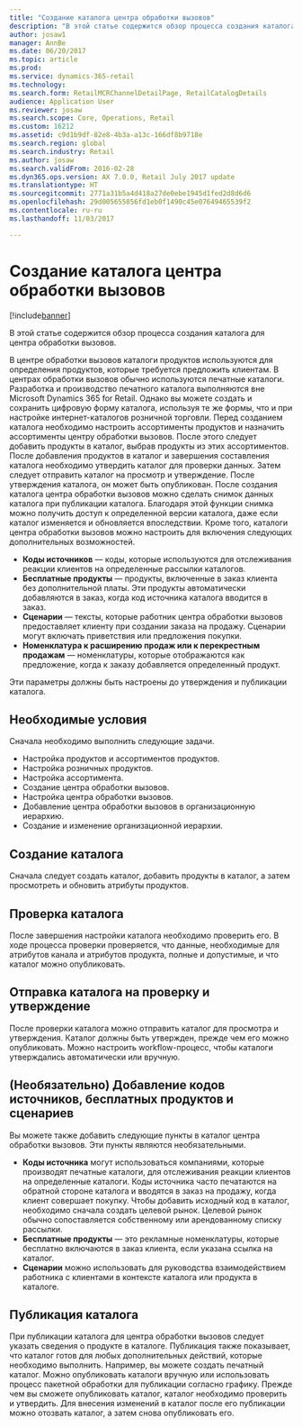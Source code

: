 ```yaml
---
title: "Создание каталога центра обработки вызовов"
description: "В этой статье содержится обзор процесса создания каталога для центра обработки вызовов."
author: josaw1
manager: AnnBe
ms.date: 06/20/2017
ms.topic: article
ms.prod: 
ms.service: dynamics-365-retail
ms.technology: 
ms.search.form: RetailMCRChannelDetailPage, RetailCatalogDetails
audience: Application User
ms.reviewer: josaw
ms.search.scope: Core, Operations, Retail
ms.custom: 16212
ms.assetid: c9d1b9df-82e8-4b3a-a13c-166df8b9718e
ms.search.region: global
ms.search.industry: Retail
ms.author: josaw
ms.search.validFrom: 2016-02-28
ms.dyn365.ops.version: AX 7.0.0, Retail July 2017 update
ms.translationtype: HT
ms.sourcegitcommit: 2771a31b5a4d418a27de0ebe1945d1fed2d8d6d6
ms.openlocfilehash: 29d005655856fd1eb0f1490c45e07649465539f2
ms.contentlocale: ru-ru
ms.lasthandoff: 11/03/2017

---
```


# <a name="create-a-call-center-catalog"></a>Создание каталога центра обработки вызовов

[!include[banner](includes/banner.md)]


В этой статье содержится обзор процесса создания каталога для центра обработки вызовов. 

В центре обработки вызовов каталоги продуктов используются для определения продуктов, которые требуется предложить клиентам. В центрах обработки вызовов обычно используются печатные каталоги. Разработка и производство печатного каталога выполняются вне Microsoft Dynamics 365 for Retail. Однако вы можете создать и сохранить цифровую форму каталога, используя те же формы, что и при настройке интернет-каталогов розничной торговли. Перед созданием каталога необходимо настроить ассортименты продуктов и назначить ассортименты центру обработки вызовов. После этого следует добавить продукты в каталог, выбрав продукты из этих ассортиментов. После добавления продуктов в каталог и завершения составления каталога необходимо утвердить каталог для проверки данных. Затем следует отправить каталог на просмотр и утверждение. После утверждения каталога, он может быть опубликован. После создания каталога центра обработки вызовов можно сделать снимок данных каталога при публикации каталога. Благодаря этой функции снимка можно получить доступ к определенной версии каталога, даже если каталог изменяется и обновляется впоследствии. Кроме того, каталоги центра обработки вызовов можно настроить для включения следующих дополнительных возможностей.

-   **Коды источников** — коды, которые используются для отслеживания реакции клиентов на определенные рассылки каталогов.
-   **Бесплатные продукты** — продукты, включенные в заказ клиента без дополнительной платы. Эти продукты автоматически добавляются в заказ, когда код источника каталога вводится в заказ.
-   **Сценарии** — тексты, которые работник центра обработки вызовов предоставляет клиенту при создании заказа на продажу. Сценарии могут включать приветствия или предложения покупки.
-   **Номенклатура к расширению продаж или к перекрестным продажам** — номенклатуры, которые отображаются как предложение, когда к заказу добавляется определенный продукт.

Эти параметры должны быть настроены до утверждения и публикации каталога.

## <a name="prerequisites"></a>Необходимые условия
Сначала необходимо выполнить следующие задачи.

-   Настройка продуктов и ассортиментов продуктов.
-   Настройка розничных продуктов.
-   Настройка ассортимента.
-   Создание центра обработки вызовов.
-   Настройка центра обработки вызовов.
-   Добавление центра обработки вызовов в организационную иерархию.
-   Создание и изменение организационной иерархии.

## <a name="create-a-catalog"></a>Создание каталога
Сначала следует создать каталог, добавить продукты в каталог, а затем просмотреть и обновить атрибуты продуктов.

## <a name="validate-the-catalog"></a>Проверка каталога
После завершения настройки каталога необходимо проверить его. В ходе процесса проверки проверяется, что данные, необходимые для атрибутов канала и атрибутов продукта, полные и допустимые, и что каталог можно опубликовать.

## <a name="submit-the-catalog-for-review-and-approval"></a>Отправка каталога на проверку и утверждение
После проверки каталога можно отправить каталог для просмотра и утверждения. Каталог должны быть утвержден, прежде чем его можно опубликовать. Можно настроить workflow-процесс, чтобы каталоги утверждались автоматически или вручную.

## <a name="optional-add-source-codes-free-products-and-scripts"></a>(Необязательно) Добавление кодов источников, бесплатных продуктов и сценариев
Вы можете также добавить следующие пункты в каталог центра обработки вызовов. Эти пункты являются необязательными.

-   **Коды источника** могут использоваться компаниями, которые производят печатные каталоги, для отслеживания реакции клиентов на определенные каталоги. Коды источника часто печатаются на обратной стороне каталога и вводятся в заказ на продажу, когда клиент совершает покупку. Чтобы добавить исходный код в каталог, необходимо сначала создать целевой рынок. Целевой рынок обычно сопоставляется собственному или арендованному списку рассылки.
-   **Бесплатные продукты** — это рекламные номенклатуры, которые бесплатно включаются в заказ клиента, если указана ссылка на каталог.
-   **Сценарии** можно использовать для руководства взаимодействием работника с клиентами в контексте каталога или продукта в каталоге.

## <a name="publish-the-catalog"></a>Публикация каталога
При публикации каталога для центра обработки вызовов следует указать сведения о продукте в каталоге. Публикация также показывает, что каталог готов для любых дополнительных действий, которые необходимо выполнить. Например, вы можете создать печатный каталог. Можно опубликовать каталоги вручную или использовать процесс пакетной обработки для публикации согласно графику. Прежде чем вы сможете опубликовать каталог, каталог необходимо проверить и утвердить. Для внесения изменений в каталог после его публикации можно отозвать каталог, а затем снова опубликовать его.




